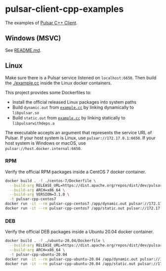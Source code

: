 # pulsar-client-cpp-examples

The examples of [Pulsar C++ Client](https://github.com/apache/pulsar-client-cpp).

## Windows (MSVC)

See [README.md](./pulsar-windows/README.md).

## Linux

Make sure there is a Pulsar service listened on `localhost:6650`. Then build the [./example.cc](example.cc) inside the Linux docker containers.

This project provides some Dockerfiles to:
- Install the official released Linux packages into system paths
- Build `dynamic.out` from [`example.cc`](./example.cc) by linking dynamically to `libpulsar.so`
- Build `static.out` from [`example.cc`](./example.cc) by linking statically to `libpulsarwithdeps.a`

The executable accepts an argument that represents the service URL of Pulsar. If your host system is Linux, use `pulsar://172.17.0.1:6650`. If your host system is Windows or macOS, use `pulsar://host.docker.internal:6650`.

### RPM

Verify the official RPM packages inside a CentOS 7 docker container.

```bash
docker build . -f ./centos-7/Dockerfile \
  --build-arg RELEASE_URL=https://dist.apache.org/repos/dist/dev/pulsar/pulsar-client-cpp/pulsar-client-cpp-3.1.0-candidate-1/ \
  --build-arg ARCH=x86_64 \
  --build-arg VERSION=3.1.0 \
  -t pulsar-cpp-centos7
docker run -it --rm pulsar-cpp-centos7 /app/dynamic.out pulsar://172.17.0.1:6650
docker run -it --rm pulsar-cpp-centos7 /app/static.out pulsar://172.17.0.1:6650
```

### DEB

Verify the official DEB packages inside a Ubuntu 20.04 docker container.

```bash
docker build . -f ./ubuntu-20.04/Dockerfile \
  --build-arg RELEASE_URL=https://dist.apache.org/repos/dist/dev/pulsar/pulsar-client-cpp/pulsar-client-cpp-3.1.0-candidate-1/ \
  --build-arg ARCH=x86_64 \
  -t pulsar-cpp-ubuntu-20.04
docker run -it --rm pulsar-cpp-ubuntu-20.04 /app/dynamic.out pulsar://172.17.0.1:6650
docker run -it --rm pulsar-cpp-ubuntu-20.04 /app/static.out pulsar://172.17.0.1:6650
```
